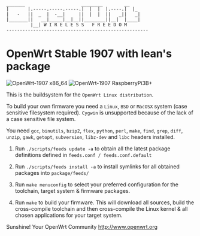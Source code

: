  ```
 _______                     ________        __
 |       |.-----.-----.-----.|  |  |  |.----.|  |_
 |   -   ||  _  |  -__|     ||  |  |  ||   _||   _|
 |_______||   __|_____|__|__||________||__|  |____|
          |__| W I R E L E S S   F R E E D O M
 -----------------------------------------------------
 
 ```
# OpenWrt Stable 1907 with lean's package

![OpenWrt-1907 x86_64](https://github.com/iyuangang/openwrt/workflows/OpenWrt-1907%20x86_64/badge.svg) ![OpenWrt-1907 RaspberryPi3B+](https://github.com/iyuangang/openwrt/workflows/OpenWrt-1907%20RaspberryPi3B+/badge.svg)

This is the buildsystem for the `OpenWrt Linux distribution`.

To build your own firmware you need a `Linux`, `BSD` or `MacOSX` system (case
sensitive filesystem required). `Cygwin` is unsupported because of the lack
of a case sensitive file system.

You need `gcc`, `binutils`, `bzip2`, `flex`, `python`, `perl`, `make`, `find`, `grep`, `diff`,
`unzip`, `gawk`, `getopt`, `subversion`, `libz-dev` and `libc` headers installed.

1. Run `./scripts/feeds update -a` to obtain all the latest package definitions
defined in `feeds.conf / feeds.conf.default`

2. Run `./scripts/feeds install -a` to install symlinks for all obtained
packages into `package/feeds/`

3. Run `make menuconfig` to select your preferred configuration for the
toolchain, target system & firmware packages.

4. Run `make` to build your firmware. This will download all sources, build
the cross-compile toolchain and then cross-compile the Linux kernel & all
chosen applications for your target system.

Sunshine!
	Your OpenWrt Community
	http://www.openwrt.org
